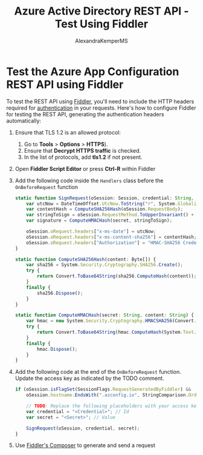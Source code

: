 ﻿---
title: Azure Active Directory REST API - Test Using Fiddler
description: Use Fiddler to test the Azure App Configuration REST API
author: AlexandraKemperMS
ms.author: alkemper
ms.service: azure-app-configuration
ms.topic: reference
ms.date: 08/17/2020
---

# Test the Azure App Configuration REST API using Fiddler

To test the REST API using [Fiddler](https://www.telerik.com/fiddler), you'll need to include the HTTP headers required for [authentication](./rest-api-authentication-hmac.md) in your requests. Here's how to configure Fiddler for testing the REST API, generating the authentication headers automatically:

1. Ensure that TLS 1.2 is an allowed protocol:
    1. Go to **Tools** > **Options** > **HTTPS**).
    1. Ensure that **Decrypt HTTPS traffic** is checked.
    1. In the list of protocols, add **tls1.2** if not present.
1. Open **Fiddler Script Editor** or press **Ctrl-R** within Fiddler
1. Add the following code inside the `Handlers` class before the `OnBeforeRequest` function

    ```js
    static function SignRequest(oSession: Session, credential: String, secret: String) {
        var utcNow = DateTimeOffset.UtcNow.ToString("r", System.Globalization.DateTimeFormatInfo.InvariantInfo);
        var contentHash = ComputeSHA256Hash(oSession.RequestBody);
        var stringToSign = oSession.RequestMethod.ToUpperInvariant() + "\n" + oSession.PathAndQuery + "\n" + utcNow +";" + oSession.hostname + ";" + contentHash;
        var signature = ComputeHMACHash(secret, stringToSign);

        oSession.oRequest.headers["x-ms-date"] = utcNow;
        oSession.oRequest.headers["x-ms-content-sha256"] = contentHash;
        oSession.oRequest.headers["Authorization"] = "HMAC-SHA256 Credential=" + credential + "&SignedHeaders=x-ms-date;host;x-ms-content-sha256&Signature=" + signature;
    }

    static function ComputeSHA256Hash(content: Byte[]) {
        var sha256 = System.Security.Cryptography.SHA256.Create();
        try {
            return Convert.ToBase64String(sha256.ComputeHash(content));
        }
        finally {
            sha256.Dispose();
        }
    }

    static function ComputeHMACHash(secret: String, content: String) {
        var hmac = new System.Security.Cryptography.HMACSHA256(Convert.FromBase64String(secret));
        try {
            return Convert.ToBase64String(hmac.ComputeHash(System.Text.Encoding.ASCII.GetBytes(content)));
        }
        finally {
            hmac.Dispose();
        }
    }
    ```

1. Add the following code at the end of the `OnBeforeRequest` function. Update the access key as indicated by the TODO comment.

    ```js
    if (oSession.isFlagSet(SessionFlags.RequestGeneratedByFiddler) &&
        oSession.hostname.EndsWith(".azconfig.io", StringComparison.OrdinalIgnoreCase)) {

        // TODO: Replace the following placeholders with your access key
        var credential = "<Credential>"; // Id
        var secret = "<Secret>"; // Value

        SignRequest(oSession, credential, secret);
    }
    ```
1. Use [Fiddler's Composer](https://docs.telerik.com/fiddler/Generate-Traffic/Tasks/CreateNewRequest) to generate and send a request
